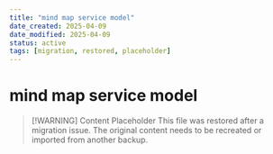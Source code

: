 ```yaml
---
title: "mind map service model"
date_created: 2025-04-09
date_modified: 2025-04-09
status: active
tags: [migration, restored, placeholder]
---
```


# mind map service model

> [\!WARNING] Content Placeholder
> This file was restored after a migration issue. The original content needs to be recreated or imported from another backup.

